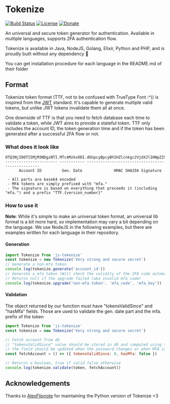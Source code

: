# Tokenize
[![Build Status](https://img.shields.io/travis/Bowser65/Tokenize/master.svg?style=flat-square&logo=travis)](https://travis-ci.org/Bowser65/Tokenize)
[![License](https://img.shields.io/github/license/Bowser65/Tokenize.svg?style=flat-square)](https://github.com/learndesk/mailcheck/blob/master/LICENSE)
[![Donate](https://img.shields.io/badge/donate-Patreon-F96854.svg?style=flat-square)](https://www.patreon.com/Bowser65)

An universal and secure token generator for authentication. Available in multiple languages, supports 2FA authentication
flow.

Tokenize is available in Java, NodeJS, Golang, Elixir, Python and PHP, and is proudly built without any dependency 🎉

You can get installation procedure for each language in the README.md of their folder

## Format
Tokenize token format (TTF, not to be confused with TrueType Font :^)) is inspired from the [JWT](https://jwt.io/)
standard. It's capable to generate multiple valid tokens, but unlike JWT tokens invalidate them all at once.

One downside of TTF is that you need to fetch database each time to validate a token, while JWT aims to provide a
stateful token. TTF only includes the account ID, the token generation time and if the token has been generated after
a successful 2FA flow or not.

### What does it look like
```
OTQ3NjI0OTI5MjM3NDgzNTI.MTc4MzkxODI.dGhpcyBpcyBhIHZlcnkgc2VjdXJlIHNpZ25hdHVyZSB3ZHlt
----------------------- ----------- -------------------------------------------------
      Account ID         Gen. Date              HMAC SHA256 Signature

 - All parts are base64 encoded
 - MFA tokens are simply prefixed with "mfa."
 - The signature is based on everything that preceeds it (including "mfa.") and a prefix "TTF.{version_number}"
```

### How to use it
**Note**: While it's simple to make an universal token format, an universal lib format is a bit more hard, so
implementation may vary a bit depending on the language. We use NodeJS in the following examples, but there are
examples written for each language in their repository.

#### Generation
```js
import Tokenize from 'js-tokenize'
const tokenize = new Tokenize('Very strong and secure secret')
// Generate a non-mfa token
console.log(tokenize.generate('account_id'))
// Generate a mfa token (Will check the validity of the 2FA code automatically)
// Returns null if the upgrade failed (aka invalid mfa code)
console.log(tokenize.upgrade('non-mfa token', 'mfa_code', 'mfa_key'))
```

#### Validation
The object returned by our function must have "tokensValidSince" and "hasMfa" fields. Those are used to validate the
gen. date part and the mfa. prefix of the token

```js
import Tokenize from 'js-tokenize'
const tokenize = new Tokenize('Very strong and secure secret')

// Fetch account from db
// "tokensValidSince" value should be stored in db and computed using tokenize.currentTokenTime()
// the field should be updated when the password changes or when MFA is enabled/disabled
const fetchAccount = () => ({ tokensValidSince: 0, hasMfa: false })

// Returns a boolean, true if valid false otherwise
console.log(tokenize.validate(token, fetchAccount))
```

## Acknowledgements
Thanks to [AlexFlipnote](https://github.com/AlexFlipnote) for maintaining the Python version of Tokenize <3
